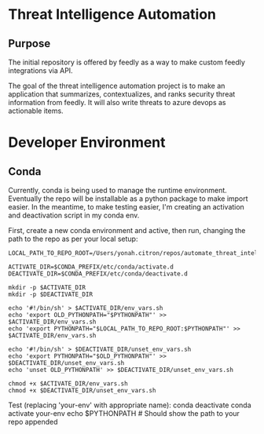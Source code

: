 # Threat Intelligence Automation
## Purpose

The initial repository is offered by feedly as a way to make custom feedly integrations via API.

The goal of the threat intelligence automation project is to make an application that summarizes, contextualizes, and ranks security threat information from feedly. It will also write threats to azure devops as actionable items.

# Developer Environment
## Conda

Currently, conda is being used to manage the runtime environment.
Eventually the repo will be installable as a python package to make import easier.
In the meantime, to make testing easier, I'm creating an activation and deactivation script in my conda env.

First, create a new conda environment and active, then run, changing the path to the repo as per your local setup:
```
LOCAL_PATH_TO_REPO_ROOT=/Users/yonah.citron/repos/automate_threat_intelligence

ACTIVATE_DIR=$CONDA_PREFIX/etc/conda/activate.d
DEACTIVATE_DIR=$CONDA_PREFIX/etc/conda/deactivate.d

mkdir -p $ACTIVATE_DIR
mkdir -p $DEACTIVATE_DIR

echo '#!/bin/sh' > $ACTIVATE_DIR/env_vars.sh
echo 'export OLD_PYTHONPATH="$PYTHONPATH"' >> $ACTIVATE_DIR/env_vars.sh
echo 'export PYTHONPATH="$LOCAL_PATH_TO_REPO_ROOT:$PYTHONPATH"' >> $ACTIVATE_DIR/env_vars.sh

echo '#!/bin/sh' > $DEACTIVATE_DIR/unset_env_vars.sh
echo 'export PYTHONPATH="$OLD_PYTHONPATH"' >> $DEACTIVATE_DIR/unset_env_vars.sh
echo 'unset OLD_PYTHONPATH' >> $DEACTIVATE_DIR/unset_env_vars.sh

chmod +x $ACTIVATE_DIR/env_vars.sh
chmod +x $DEACTIVATE_DIR/unset_env_vars.sh

```


Test (replacing 'your-env' with appropriate name):
conda deactivate
conda activate your-env
echo $PYTHONPATH  # Should show the path to your repo appended